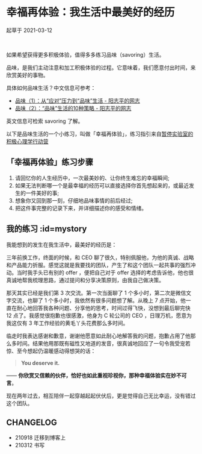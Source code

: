 # 幸福再体验：我生活中最美好的经历
起草于 2021-03-12

<br> 

如果希望获得更多积极体验，值得多多练习品味（savoring）生活。

品味，是我们主动注意和加工积极体验的过程。它意味着，我们愿意付出时间，来欣赏美好的事物。

具体如何品味生活？中文信息可参考：
* [品味（1）：从“应对”压力到“品味”生活 - 阳志平的网志](https://www.yangzhiping.com/psy/savoring.html )
* [品味（2）：“品味”生活的10种策略 - 阳志平的网志](https://www.yangzhiping.com/psy/savoring-10.html )

英文信息可检索 savoring 了解。


以下是品味生活的一个小练习，叫做「幸福再体验」，练习指引来自[暂停实验室的积极心理学行动营](selfedu/ebp_happiness.md)



## 「幸福再体验」练习步骤


1. 请回忆你的人生经历中，一次最美妙的、让你终生难忘的幸福瞬间;
2. 如果无法判断哪一个是最幸福的经历可以直接选择你首先想起来的，或最近发生的一件美好的事;
3. 想象你又回到那一刻，仔细地品味事情的前后经过;
4. 把这件事完整的记录下来，并详细描述你的感受和情绪。


## 我的练习 :id=mystory

我能想到的发生在我生活中，最美好的经历是：
 
三年前换工作，终面的时候，和 CEO 聊了很久，特别佩服他，为他的真诚、战略和产品能力折服。感觉这就是我要找的团队，产生了和这个团队一起共事的强烈冲动。当时我手头已有别的 offer ，便把自己对于 offer 选择的考虑告诉他，他也很真诚地帮我梳理思路，通过提问和分享决策原则，由我自己做决策。 

那天其实已经是我们第 3 次交流。第一次当面聊了 1 个多小时，第二次是微信文字交流，也聊了 1 个多小时，我依然有很多问题想了解。从晚上 7 点开始，他一直在耐心地回答我各种问题、分享他的思考，时间过得飞快，没想到最后聊完快 12 点了。我感觉很抱歉也很感激，他身为 C 轮公司的 CEO ，日理万机，愿意为我这仅有 3 年工作经验的黄毛丫头花费那么多时间。 

临走时我表达感谢和歉意，谢谢他愿意如此耐心地解答我的问题，抱歉占用了他那么多时间。结果他用那既有磁性又地道的发音，很真诚地回应了一句令我受宠若惊、至今想起仍温暖感动得想哭的话：

> **You deserve it.**

—— **你欣赏又信赖的伙伴，恰好也如此重视珍视你，那种幸福体验实在妙不可言**。

现在两年过去，相互陪伴一起穿越起起伏伏后，更是觉得自己无比幸运，没有错过这个团队。


## CHANGELOG 

- 210918 迁移到博客上
- 210312 书写